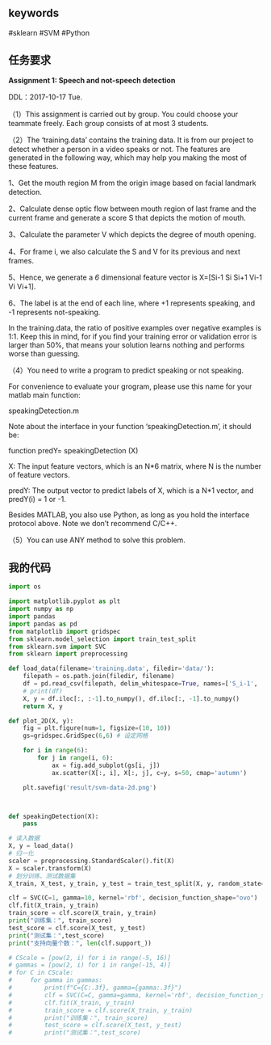 ## keywords
#sklearn #SVM #Python
           
## 任务要求
**Assignment 1: Speech and not-speech detection**

DDL：2017-10-17 Tue.

（1）This assignment is carried out by group. You could choose your teammate freely. Each group consists of at most 3 students.

（2）The ‘training.data’ contains the training data. It is from our project to detect whether a person in a video speaks or not. The features are generated in the following way, which may help you making the most of these features.

1、Get the mouth region M from the origin image based on facial landmark detection.

2、Calculate dense optic flow between mouth region of last frame and the current frame and generate a score S that depicts the motion of mouth.

3、Calculate the parameter V which depicts the degree of mouth opening.

4、For frame i, we also calculate the S and V for its previous and next frames.

5、Hence, we generate a _6_ dimensional feature vector is X=[Si-1 Si Si+1 Vi-1 Vi Vi+1].

6、The label is at the end of each line, where +1 represents speaking, and -1 represents not-speaking.

In the training.data, the ratio of positive examples over negative examples is 1:1. Keep this in mind, for if you find your training error or validation error is larger than 50%, that means your solution learns nothing and performs worse than guessing.

（4）You need to write a program to predict speaking or not speaking.

For convenience to evaluate your grogram, please use this name for your matlab main function:

speakingDetection.m

Note about the interface in your function ‘speakingDetection.m’, it should be:

function predY= speakingDetection (X)

X: The input feature vectors, which is an N*6 matrix, where N is the number of feature vectors.

predY: The output vector to predict labels of X, which is a N*1 vector, and predY(i) = 1 or -1.

Besides MATLAB, you also use Python, as long as you hold the interface protocol above. Note we don’t recommend C/C++.

（5）You can use ANY method to solve this problem.

## 我的代码

```python
import os

import matplotlib.pyplot as plt
import numpy as np
import pandas
import pandas as pd
from matplotlib import gridspec
from sklearn.model_selection import train_test_split
from sklearn.svm import SVC
from sklearn import preprocessing

def load_data(filename='training.data', filedir='data/'):
    filepath = os.path.join(filedir, filename)
    df = pd.read_csv(filepath, delim_whitespace=True, names=['S_i-1', 'S_i', 'S_i+1', 'V_i-1', 'V_i', 'V_i+1', 'Y_true'], index_col=False)
    # print(df)
    X, y = df.iloc[:, :-1].to_numpy(), df.iloc[:, -1].to_numpy()
    return X, y

def plot_2D(X, y):
    fig = plt.figure(num=1, figsize=(10, 10))
    gs=gridspec.GridSpec(6,6) # 设定网格

    for i in range(6):
        for j in range(i, 6):
            ax = fig.add_subplot(gs[i, j])
            ax.scatter(X[:, i], X[:, j], c=y, s=50, cmap='autumn')

    plt.savefig('result/svm-data-2d.png')



def speakingDetection(X):
    pass

# 读入数据
X, y = load_data()
# 归一化
scaler = preprocessing.StandardScaler().fit(X)
X = scaler.transform(X)
# 划分训练、测试数据集
X_train, X_test, y_train, y_test = train_test_split(X, y, random_state=1, train_size=0.2)

clf = SVC(C=1, gamma=10, kernel='rbf', decision_function_shape="ovo")
clf.fit(X_train, y_train)
train_score = clf.score(X_train, y_train)
print("训练集：", train_score)
test_score = clf.score(X_test, y_test)
print("测试集：",test_score)
print("支持向量个数：", len(clf.support_))

# CScale = [pow(2, i) for i in range(-5, 16)]
# gammas = [pow(2, i) for i in range(-15, 4)]
# for C in CScale:
#     for gamma in gammas:
#         print(f"C={C:.3f}, gamma={gamma:.3f}")
#         clf = SVC(C=C, gamma=gamma, kernel='rbf', decision_function_shape="ovo")
#         clf.fit(X_train, y_train)
#         train_score = clf.score(X_train, y_train)
#         print("训练集：", train_score)
#         test_score = clf.score(X_test, y_test)
#         print("测试集：",test_score)
```

